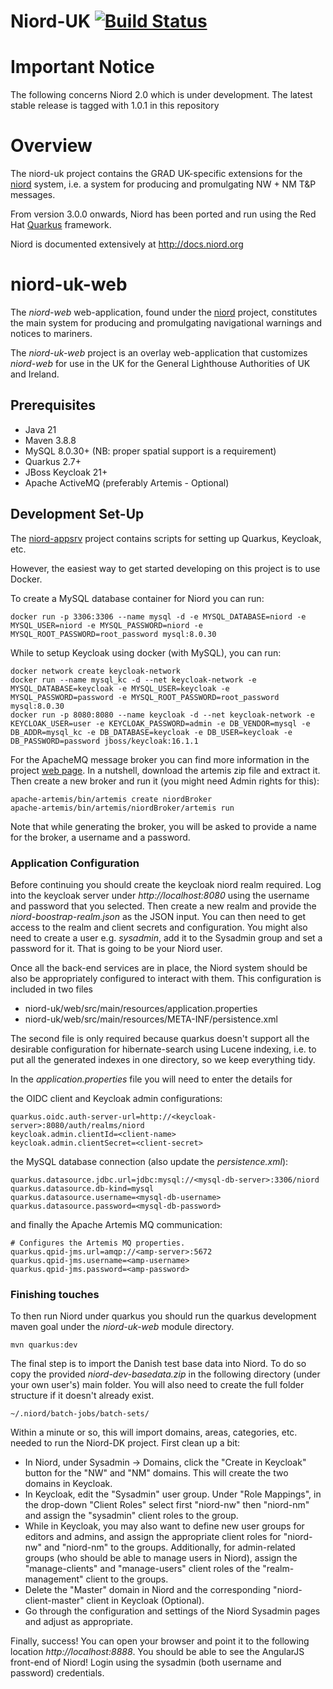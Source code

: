 # Niord-UK [![Build Status](https://travis-ci.com/NiordOrg/niord-dk.svg?branch=master)](https://travis-ci.com/NiordOrg/niord-dk)

# Important Notice
The following concerns Niord 2.0 which is under development.
The latest stable release is tagged with 1.0.1 in this repository

# Overview
The niord-uk project contains the GRAD UK-specific extensions for the   
[niord](https://github.com/NiordOrg) system, i.e. a system for producing and
promulgating NW + NM T&P messages.

From version 3.0.0 onwards, Niord has been ported and run using the Red Hat
[Quarkus](https://quarkus.io/) framework.

Niord is documented extensively at http://docs.niord.org

# niord-uk-web

The *niord-web* web-application, found under the
[niord](https://github.com/gla-rad/niord) project, constitutes the main system 
for producing and promulgating navigational warnings and notices to mariners.

The *niord-uk-web* project is an overlay web-application that customizes 
*niord-web* for use in the UK for the General Lighthouse Authorities of UK
and Ireland. 

## Prerequisites

* Java 21
* Maven 3.8.8
* MySQL 8.0.30+ (NB: proper spatial support is a requirement)
* Quarkus 2.7+
* JBoss Keycloak 21+
* Apache ActiveMQ (preferably Artemis - Optional)

## Development Set-Up

The [niord-appsrv](https://github.com/NiordOrg/niord-appsrv) project contains 
scripts for setting up Quarkus, Keycloak, etc.

However, the easiest way to get started developing on this project is to use
Docker.

To create a MySQL database container for Niord you can run:

    docker run -p 3306:3306 --name mysql -d -e MYSQL_DATABASE=niord -e MYSQL_USER=niord -e MYSQL_PASSWORD=niord -e MYSQL_ROOT_PASSWORD=root_password mysql:8.0.30

While to setup Keycloak using docker (with MySQL), you can run:

    docker network create keycloak-network
    docker run --name mysql_kc -d --net keycloak-network -e MYSQL_DATABASE=keycloak -e MYSQL_USER=keycloak -e MYSQL_PASSWORD=password -e MYSQL_ROOT_PASSWORD=root_password mysql:8.0.30 
    docker run -p 8080:8080 --name keycloak -d --net keycloak-network -e KEYCLOAK_USER=user -e KEYCLOAK_PASSWORD=admin -e DB_VENDOR=mysql -e DB_ADDR=mysql_kc -e DB_DATABASE=keycloak -e DB_USER=keycloak -e DB_PASSWORD=password jboss/keycloak:16.1.1

For the ApacheMQ message broker you can find more information in the project
[web page](https://activemq.apache.org/download.html). In a nutshell, download
the artemis zip file and extract it. Then create a new broker and run it (you
might need Admin rights for this):

    apache-artemis/bin/artemis create niordBroker
    apache-artemis/bin/artemis/niordBroker/artemis run

Note that while generating the broker, you will be asked to provide a
name for the broker, a username and a password.

### Application Configuration

Before continuing you should create the keycloak niord realm required. Log
into the keycloak server under *http://localhost:8080* using the username and
password that you selected. Then create a new realm and provide the
*niord-boostrap-realm.json* as the JSON input. You can then need to get 
access to the realm and client secrets and configuration. You might also
need to create a user e.g. *sysadmin*, add it to the Sysadmin group and set a
password for it. That is going to be your Niord user.

Once all the back-end services are in place, the Niord system should be also 
be appropriately configured to interact with them. This configuration is 
included in two files

* niord-uk/web/src/main/resources/application.properties
* niord-uk/web/src/main/resources/META-INF/persistence.xml

The second file is only required because quarkus doesn't support all the
desirable configuration for hibernate-search using Lucene indexing, i.e.
to put all the generated indexes in one directory, so we keep everything tidy.

In the *application.properties* file you will need to enter the details for 

the OIDC client and Keycloak admin configurations:

    quarkus.oidc.auth-server-url=http://<keycloak-server>:8080/auth/realms/niord
    keycloak.admin.clientId=<client-name>
    keycloak.admin.clientSecret=<client-secret>

the MySQL database connection (also update the *persistence.xml*):

    quarkus.datasource.jdbc.url=jdbc:mysql://<mysql-db-server>:3306/niord
    quarkus.datasource.db-kind=mysql
    quarkus.datasource.username=<mysql-db-username>
    quarkus.datasource.password=<mysql-db-password>

and finally the Apache Artemis MQ communication:

    # Configures the Artemis MQ properties.
    quarkus.qpid-jms.url=amqp://<amp-server>:5672
    quarkus.qpid-jms.username=<amp-username>
    quarkus.qpid-jms.password=<amp-password>

### Finishing touches

To then run Niord under quarkus you should run the quarkus development maven
goal under the *niord-uk-web* module directory. 

    mvn quarkus:dev

The final step is to import the Danish test base data into Niord. To do so
copy the provided *niord-dev-basedata.zip* in the following directory (under
your own user's) main folder. You will also need to create the full folder
structure if it doesn't already exist.

    ~/.niord/batch-jobs/batch-sets/
    
Within a minute or so, this will import domains, areas, categories, etc. needed
to run the Niord-DK project. First clean up a bit:
* In Niord, under Sysadmin -> Domains, click the "Create in Keycloak" button 
  for the "NW" and "NM" domains. This will create the two domains in Keycloak. 
* In Keycloak, edit the "Sysadmin" user group. Under "Role Mappings", in the 
  drop-down "Client Roles" select first "niord-nw" then "niord-nm" and assign 
  the "sysadmin" client roles to the group.
* While in Keycloak, you may also want to define new user groups for editors
  and admins, and assign the appropriate client roles for "niord-nw" and
  "niord-nm" to the groups. Additionally, for admin-related groups (who should
  be able to manage users in Niord), assign the "manage-clients" and
  "manage-users" client roles of the "realm-management" client to the groups.
* Delete the "Master" domain in Niord and the corresponding
  "niord-client-master" client in Keycloak (Optional).
* Go through the configuration and settings of the Niord Sysadmin pages and 
  adjust as appropriate.

Finally, success! You can open your browser and point it to the following
location *http://localhost:8888*. You should be able to see the AngularJS
front-end of Niord! Login using the sysadmin (both username and password)
credentials.

